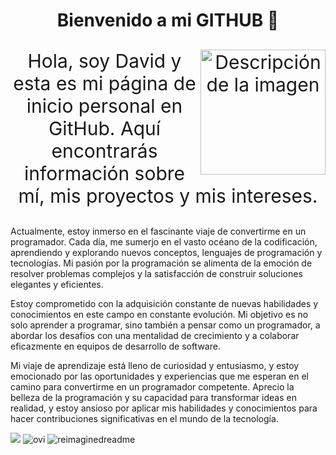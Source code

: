 <h1 align="center">Bienvenido a mi GITHUB 👋</h1>
<p align="center" style="font-size:30;">
<img src="https://media.tenor.com/Pz3fTiQp2A8AAAAM/f1-formula1.gif" alt="Descripción de la imagen" width="200" align="right">
Hola, soy David y esta es mi página de inicio personal en GitHub. Aquí encontrarás información sobre mí, mis proyectos y mis intereses.

Actualmente, estoy inmerso en el fascinante viaje de convertirme en un programador. Cada día, me sumerjo en el vasto océano de la codificación, aprendiendo y explorando nuevos conceptos, lenguajes de programación y tecnologías. Mi pasión por la programación se alimenta de la emoción de resolver problemas complejos y la satisfacción de construir soluciones elegantes y eficientes.

Estoy comprometido con la adquisición constante de nuevas habilidades y conocimientos en este campo en constante evolución. Mi objetivo es no solo aprender a programar, sino también a pensar como un programador, a abordar los desafíos con una mentalidad de crecimiento y a colaborar eficazmente en equipos de desarrollo de software.

Mi viaje de aprendizaje está lleno de curiosidad y entusiasmo, y estoy emocionado por las oportunidades y experiencias que me esperan en el camino para convertirme en un programador competente. Aprecio la belleza de la programación y su capacidad para transformar ideas en realidad, y estoy ansioso por aplicar mis habilidades y conocimientos para hacer contribuciones significativas en el mundo de la tecnología.</p>
<img src="https://user-images.githubusercontent.com/73097560/115834477-dbab4500-a447-11eb-908a-139a6edaec5c.gif">
<img src="https://github-readme-stats.vercel.app/api/top-langs?username=davidborja732&show_icons=true&locale=en&layout=compact&theme=chartreuse-dark" alt="ovi" />
<img src="https://myreadme.vercel.app/api/embed/davidborja732?panels=userstatistics,toprepositories,toplanguages,commitgraph" alt="reimaginedreadme" />

<!--
**DavidBorja73/DavidBorja73** is a ✨ _special_ ✨ repository because its `README.md` (this file) appears on your GitHub profile.

Here are some ideas to get you started:

- 🔭 I’m currently working on ...
- 🌱 I’m currently learning ...
- 👯 I’m looking to collaborate on ...
- 🤔 I’m looking for help with ...
- 💬 Ask me about ...
- 📫 How to reach me: ...
- 😄 Pronouns: ...
- ⚡ Fun fact: ...
-->
